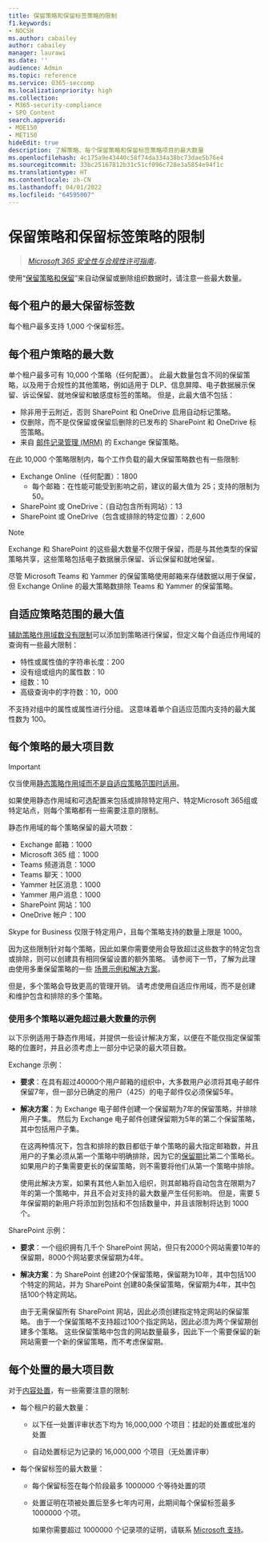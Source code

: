 ```yaml
---
title: 保留策略和保留标签策略的限制
f1.keywords:
- NOCSH
ms.author: cabailey
author: cabailey
manager: laurawi
ms.date: ''
audience: Admin
ms.topic: reference
ms.service: O365-seccomp
ms.localizationpriority: high
ms.collection:
- M365-security-compliance
- SPO_Content
search.appverid:
- MOE150
- MET150
hideEdit: true
description: 了解策略、每个保留策略和保留标签策略项目的最大数量
ms.openlocfilehash: 4c175a9e43440c58f74da334a38bc73dae5b76e4
ms.sourcegitcommit: 33bc25167812b31c51cf096c728e3a5854e94f1c
ms.translationtype: HT
ms.contentlocale: zh-CN
ms.lasthandoff: 04/01/2022
ms.locfileid: "64595007"
---
```

# <a name="limits-for-retention-policies-and-retention-label-policies"></a>保留策略和保留标签策略的限制

>*[Microsoft 365 安全性与合规性许可指南](/office365/servicedescriptions/microsoft-365-service-descriptions/microsoft-365-tenantlevel-services-licensing-guidance/microsoft-365-security-compliance-licensing-guidance)。*

使用“[保留策略和保留](retention.md#retention-policies-and-retention-labels)”来自动保留或删除组织数据时，请注意一些最大数量。

## <a name="maximum-number-of-retention-labels-per-tenant"></a>每个租户的最大保留标签数

每个租户最多支持 1,000 个保留标签。

## <a name="maximum-number-of-policies-per-tenant"></a>每个租户策略的最大数

单个租户最多可有 10,000 个策略（任何配置）。 此最大数量包含不同的保留策略，以及用于合规性的其他策略，例如适用于 DLP、信息屏障、电子数据展示保留、诉讼保留、就地保留和敏感度标签的策略。 但是，此最大值不包括：

- 除非用于云附近，否则 SharePoint 和 OneDrive 启用自动标记策略。
- 仅删除，而不是仅保留或保留后删除的已发布的 SharePoint 和 OneDrive 标签策略。
- 来自 [邮件记录管理 (MRM)](/exchange/security-and-compliance/messaging-records-management/messaging-records-management) 的 Exchange 保留策略。

在此 10,000 个策略限制内，每个工作负载的最大保留策略数也有一些限制:

- Exchange Online（任何配置）：1800
    - 每个邮箱：在性能可能受到影响之前，建议的最大值为 25；支持的限制为 50。
- SharePoint 或 OneDrive：（自动包含所有网站）：13
- SharePoint 或 OneDrive（包含或排除的特定位置）：2,600

> [!NOTE]
> Exchange 和 SharePoint 的这些最大数量不仅限于保留，而是与其他类型的保留策略共享，这些策略包括电子数据展示保留、诉讼保留和就地保留。

尽管 Microsoft Teams 和 Yammer 的保留策略使用邮箱来存储数据以用于保留，但 Exchange Online 的最大策略数排除 Teams 和 Yammer 的保留策略。

## <a name="maximums-for-adaptive-policy-scopes"></a>自适应策略范围的最大值

[辅助策略作用域数没有限制](retention.md#adaptive-or-static-policy-scopes-for-retention)可以添加到策略进行保留，但定义每个自适应作用域的查询有一些最大限制：

- 特性或属性值的字符串长度：200
- 没有组或组内的属性数：10
- 组数：10
- 高级查询中的字符数：10，000

不支持对组中的属性或属性进行分组。 这意味着单个自适应范围内支持的最大属性数为 100。

## <a name="maximum-number-of-items-per-policy"></a>每个策略的最大项目数

> [!IMPORTANT]
> 仅当使用[静态策略作用域而不是自适应策略范围时适用](retention.md#adaptive-or-static-policy-scopes-for-retention)。

如果使用静态作用域和可选配置来包括或排除特定用户、特定Microsoft 365组或特定站点，则每个策略都有一些需要注意的限制。 

静态作用域的每个策略保留的最大项数：

- Exchange 邮箱：1000
- Microsoft 365 组：1000
- Teams 频道消息：1000
- Teams 聊天：1000
- Yammer 社区消息：1000
- Yammer 用户消息：1000
- SharePoint 网站：100
- OneDrive 帐户：100

Skype for Business 仅限于特定用户，且每个策略支持的数量上限是 1000。

因为这些限制针对每个策略，因此如果你需要使用会导致超过这些数字的特定包含或排除，则可以创建具有相同保留设置的额外策略。 请参阅下一节，了解为此理由使用多重保留策略的一些 [场景示例和解决方案](#examples-of-using-multiple-policies-to-avoid-exceeding-maximum-numbers)。

但是，多个策略会导致更高的管理开销。 请考虑使用自适应作用域，而不是创建和维护包含和排除的多个策略。

### <a name="examples-of-using-multiple-policies-to-avoid-exceeding-maximum-numbers"></a>使用多个策略以避免超过最大数量的示例

以下示例适用于静态作用域，并提供一些设计解决方案，以便在不能仅指定保留策略的位置时，并且必须考虑上一部分中记录的最大项目数。

Exchange 示例：

- **要求**：在具有超过40000个用户邮箱的组织中，大多数用户必须将其电子邮件保留7年，但一部分已确定的用户（425）的电子邮件仅必须保留5年。

- **解决方案**：为 Exchange 电子邮件创建一个保留期为7年的保留策略，并排除用户子集。 然后为 Exchange 电子邮件创建保留期为5年的第二个保留策略，其中包括用户子集。 
    
    在这两种情况下，包含和排除的数目都低于单个策略的最大指定邮箱数，并且用户的子集必须从第一个策略中明确排除，因为它的[保留期](retention.md#the-principles-of-retention-or-what-takes-precedence)比第二个策略长。如果用户的子集需要更长的保留策略，则不需要将他们从第一个策略中排除。
     
    使用此解决方案，如果有其他人新加入组织，则其邮箱将自动包含在限期为7年的第一个策略中，并且不会对支持的最大数量产生任何影响。 但是，需要 5 年保留期的新用户将添加到包括和不包括数量中，并且该限制将达到 1000 个。

SharePoint 示例：

- **要求**：一个组织拥有几千个 SharePoint 网站，但只有2000个网站需要10年的保留期，8000个网站要求保留期为4年。

- **解决方案**：为 SharePoint 创建20个保留策略，保留期为10年，其中包括100个特定的网站，并为 SharePoint 创建80条保留策略，保留期为4年，其中包括100个特定网站。
    
    由于无需保留所有 SharePoint 网站，因此必须创建指定特定网站的保留策略。 由于一个保留策略不支持超过100个指定网站，因此必须为两个保留期创建多个策略。 这些保留策略中包含的网站数量最多，因此下一个需要保留的新网站需要一个新的保留策略，而不考虑保留期。

## <a name="maximum-number-of-items-for-disposition"></a>每个处置的最大项目数

对于[内容处置](disposition.md)，有一些需要注意的限制:

- 每个租户的最大数量：
    
    - 以下任一处置评审状态下均为 16,000,000 个项目：挂起的处置或批准的处置
        
    - 自动处置标记为记录的 16,000,000 个项目（无处置评审）

- 每个保留标签的最大数量：
    
    - 每个保留标签在每个阶段最多 1000000 个等待处置的项
    
    - 处置证明在项被处置后至多七年内可用，此期间每个保留标签最多 1000000 个项。 
        
        如果你需要超过 1000000 个记录项的证明，请联系 [Microsoft 支持](../admin/get-help-support.md)。